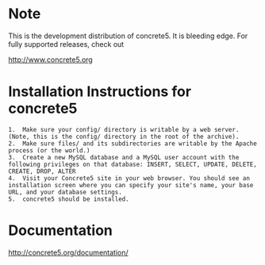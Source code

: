 # Note

This is the development distribution of concrete5. It is bleeding edge. For fully supported releases, check out

http://www.concrete5.org

# Installation Instructions for concrete5

	1.	Make sure your config/ directory is writable by a web server. (Note, this is the config/ directory in the root of the archive).
	2.	Make sure files/ and its subdirectories are writable by the Apache process (or the world.)
	3.	Create a new MySQL database and a MySQL user account with the following privileges on that database: INSERT, SELECT, UPDATE, DELETE, CREATE, DROP, ALTER
	4.	Visit your Concrete5 site in your web browser. You should see an installation screen where you can specify your site's name, your base URL, and your database settings.
	5.	concrete5 should be installed.
	
# Documentation
http://concrete5.org/documentation/

